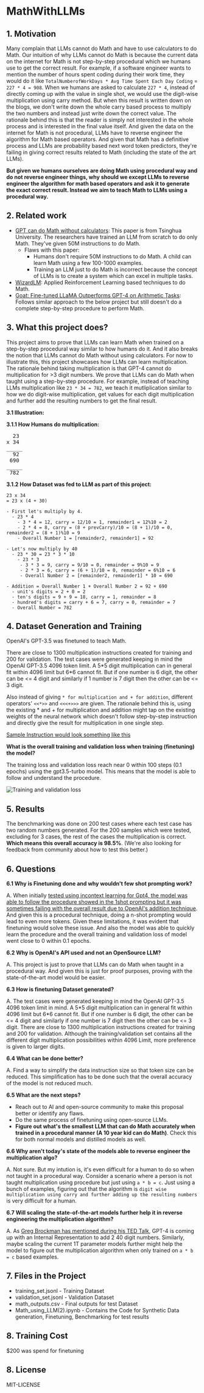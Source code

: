 # MathWithLLMs

## 1. Motivation
Many complain that LLMs cannot do Math and have to use calculators to do Math. Our intuition of why LLMs cannot do Math is because the current data on the internet for Math is not step-by-step procedural which we humans use to get the correct result. For example, if a software engineer wants to mention the number of hours spent coding during their work time, they would do it like ```TotalNumberofWorkDays * Avg Time Spent Each Day Coding``` = ```227 * 4 = 908```. When we humans are asked to calculate ```227 * 4```, instead of directly coming up with the value in single shot, we would use the digit-wise multiplication using carry method. But when this result is written down on the blogs, we don't write down the whole carry based process to multiply the two numbers and instead just write down the correct value. The rationale behind this is that the reader is simply not interested in the whole process and is interested in the final value itself. And given the data on the internet for Math is not procedural, LLMs have to reverse engineer the algorithm for Math based operators. And given that Math has a definitive process and LLMs are probability based next word token predictors, they're failing in giving correct results related to Math (including the state of the art LLMs). 

**But given we humans ourselves are doing Math using procedural way and do not reverse engineer things, why should we except LLMs to reverse engineer the algorithm for math based operators and ask it to generate the exact correct result. Instead we aim to teach Math to LLMs using a procedural way.**

## 2. Related work
* [GPT can do Math without calculators](https://arxiv.org/pdf/2309.03241v2.pdf): This paper is from Tsinghua University. The researchers have trained an LLM from scratch to do only Math. They've given 50M instructions to do Math.
  * Flaws with this paper:
    * Humans don't require 50M instructions to do Math. A child can learn Math using a few 100-1000 examples.
    * Training an LLM just to do Math is incorrect because the concept of LLMs is to create a system which can excel in multiple tasks.
* [WizardLM](https://arxiv.org/pdf/2308.09583.pdf): Applied Reinforcement Learning based techniques to do Math.
* [Goat: Fine-tuned LLaMA Outperforms GPT-4 on Arithmetic Tasks](https://arxiv.org/pdf/2305.14201.pdf): Follows similar approach to the below project but still doesn't do a complete step-by-step procedure to perform Math.

## 3. What this project does?
This project aims to prove that LLMs can learn Math when trained on a step-by-step procedural way similar to how humans do it. And it also breaks the notion that LLMs cannot do Math without using calculators. For now to illustrate this, this project showcases how LLMs can learn multiplication. The rationale behind taking multiplication is that GPT-4 cannot do multiplication for >3 digit numbers. We prove that LLMs can do Math when taught using a step-by-step procedure. For example, instead of teaching LLMs multiplication like ```23 * 34 = 782```, we teach it mutliplication similar to how we do digit-wise multiplication, get values for each digit multiplication and further add the resulting numbers to get the final result. 

**3.1 Illustration:**

**3.1.1 How Humans do multiplication:**
<pre>
  23
x 34
_____
  92
 690
_____
 782
</pre>


**3.1.2 How Dataset was fed to LLM as part of this project:**
  ```
  23 x 34
  = 23 x (4 + 30)

  - First let's multiply by 4.
    - 23 * 4
      - 3 * 4 = 12, carry = 12/10 = 1, remainder1 = 12%10 = 2
      - 2 * 4 = 8, carry = (8 + prevCarry)/10 = (8 + 1)/10 = 0, remainder2 = (8 + 1)%10 = 9
      - Overall Number 1 = [remainder2, remainder1] = 92

  - Let's now multiply by 40
    - 23 * 30 = 23 * 3 * 10
      - 23 * 3
       - 3 * 3 = 9, carry = 9/10 = 0, remainder = 9%10 = 9
       - 2 * 3 = 6, carry = (6 + 1)/10 = 0, remainder = 6%10 = 6
       - Overall Number 2 = [remainder2, remainder1] * 10 = 690

  - Addition = Overall Number 1 + Overall Number 2 = 92 + 690
    - unit's digits = 2 + 0 = 2
    - ten's digits = 9 + 9 = 18, carry = 1, remainder = 8
    - hundred's digits = carry + 6 = 7, carry = 0, remainder = 7
    - Overall Number = 782
   ```

## 4. Dataset Generation and Training

OpenAI's GPT-3.5 was finetuned to teach Math. 

There are close to 1300 multiplication instructions created for training and 200 for validation. The test cases were generated keeping in mind the OpenAI GPT-3.5 4096 token limit. A 5\*5 digit multiplication can in general fit within 4096 limit but 6\*6 cannot fit. But if one number is 6 digit, the other can be <= 4 digit and similarly if 1 number is 7 digit then the other can be <= 3 digit. 

Also instead of giving ```* for multiplication and + for addition```, different operators' ```<<*>>``` and ```<<<+>>>``` are given. The rationale behind this is, using the existing \* and + for multiplication and addition might tap on the existing weights of the neural network which doesn't follow step-by-step instruction and directly give the result for multiplication in one single step. 

[Sample Instruction would look something like this](https://pastebin.com/VZNUHQVQ)

**What is the overall training and validation loss when training (finetuning) the model?**

The training loss and validation loss reach near 0 within 100 steps (0.1 epochs) using the gpt3.5-turbo model. This means that the model is able to follow and understand the procedure. 

![Training and validation loss](Training_and_Validation_Loss.png)

## 5. Results

The benchmarking was done on 200 test cases where each test case has two random numbers generated. For the 200 samples which were tested, excluding for 3 cases, the rest of the cases the multiplication is correct. **Which means this overall accuracy is 98.5%**. (We're also looking for feedback from community about how to test this better.)

## 6. Questions

**6.1 Why is Finetuning done and why wouldn't few shot prompting work?**

A. When initially [tested using incontext learning for Gpt4, the model was able to follow the procedure showed in the 1shot prompting but it was sometimes failing with the overall result due to OpenAI's addition technique](https://chat.openai.com/share/4633c517-edad-420d-8689-36f5c4393557). And given this is a procedural technique, doing a n-shot prompting would lead to even more tokens. Given these limitations, it was evident that finetuning would solve these issue. And also the model was able to quickly learn the procedure and the overall training and validation loss of model went close to 0 within 0.1 epochs.

**6.2 Why is OpenAI's API used and not an OpenSource LLM?**

A. This project is just to prove that LLMs can do Math when taught in a procedural way. And given this is just for proof purposes, proving with the state-of-the-art model would be easier.

**6.3 How is finetuning Dataset generated?**

A. The test cases were generated keeping in mind the OpenAI GPT-3.5 4096 token limit in mind. A 5\*5 digit multiplication can in general fit within 4096 limit but 6\*6 cannot fit. But if one number is 6 digit, the other can be <= 4 digit and similarly if one number is 7 digit then the other can be <= 3 digit. There are close to 1300 multiplication instructions created for training and 200 for validation. Although the training/validation set contains all the different digit multiplication possibilities within 4096 Limit, more preference is given to larger digits.

**6.4 What can be done better?**

A. Find a way to simplify the data instruction size so that token size can be reduced. This simplification has to be done such that the overall accuracy of the model is not reduced much.

**6.5 What are the next steps?**

- Reach out to AI and open-source community to make this proposal better or identify any flaws.
- Do the same process of finetuning using open-source LLMs.
- **Figure out what's the smallest LLM that can do Math accurately when trained in a procedural manner (A 10 year kid can do Math)**. Check this for both normal models and distilled models as well.

**6.6 Why aren't today's state of the models able to reverse engineer the multiplication algo?**

A. Not sure. But my intution is, it's even difficult for a human to do so when not taught in a procedural way. Consider a scenario where a person is not taught multiplication using procedure but just using ```a * b = c```. Just using a bunch of examples, figuring out that the algorithm is ```digit wise multiplication using carry and further adding up the resulting numbers``` is very difficult for a human. 

**6.7 Will scaling the state-of-the-art models further help it in reverse engineering the multiplication algorithm?**

A. As [Greg Brockman has mentioned during his TED Talk](https://www.linkedin.com/posts/seeall_chatgpt-gpt-gpt4-activity-7054916094439866368-SjgR/), GPT-4 is coming up with an Internal Representation to add 2 40 digit numbers. Similarly, maybe scaling the current 1T parameter models further might help the model to figure out the multiplication algorithm when only trained on ```a * b = c``` based examples.

## 7. Files in the Project

* training_set.jsonl - Training Dataset
* validation_set.jsonl - Validation Dataset
* math_outputs.csv - Final outputs for test Dataset
* Math_using_LLM(2).ipynb - Contains the Code for Synthetic Data generation, Finetuning, Benchmarking for test results

## 8. Training Cost
$200 was spend for finetuning

## 8. License
MIT-LICENSE
